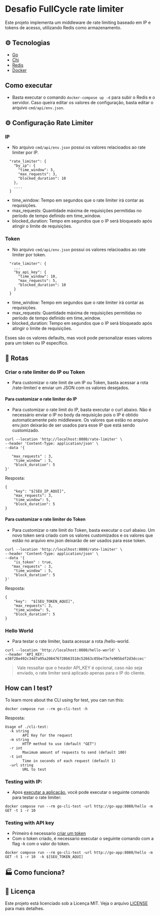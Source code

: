 # Desafio FullCycle rate limiter

Este projeto implementa um middleware de rate limiting baseado em IP e tokens de acesso, utilizando Redis como armazenamento.

## ⚙️ Tecnologias

- [Go](https://go.dev/)
- [Chi](https://go-chi.io/#/)
- [Redis](http://redis.io/insight/)
- [Docker](https://www.docker.com/)

## Como executar
- Basta executar o comando `docker-compose up -d` para subir o Redis e o servidor. Caso queira editar os valores de configuração, basta editar o arquivo `cmd/api/env.json`.


## ⚙️ Configuração Rate Limiter
### IP
- No arquivo `cmd/api/env.json` possui os valores relacioados ao rate limiter por IP.


```
  "rate_limiter": {
    "by_ip": {
      "time_window": 5,
      "max_requests": 3,
      "blocked_duration": 10
    },
    ....
  }
```

- time_window: Tempo em segundos que o rate limiter irá contar as requisições.
- max_requests: Quantidade máxima de requisições permitidas no período de tempo definido em time_window.
- blocked_duration: Tempo em segundos que o IP será bloqueado após atingir o limite de requisições.

### Token
- No arquivo `cmd/api/env.json` possui os valores relacioados ao rate limiter por token.

```
  "rate_limiter": {
    ...
    "by_api_key": {
      "time_window": 10,
      "max_requests": 5,
      "blocked_duration": 10
    }
  }
```

- time_window: Tempo em segundos que o rate limiter irá contar as requisições.
- max_requests: Quantidade máxima de requisições permitidas no período de tempo definido em time_window.
- blocked_duration: Tempo em segundos que o IP será bloqueado após atingir o limite de requisições.


Esses são os valores defaults, mas você pode personalizar esses valores para um token ou IP específico.

## 📝 Rotas

### Criar o rate limiter do IP ou Token
- Para customizar o rate limit de um IP ou Token, basta acessar a rota /rate-limiter/ e enviar um JSON com os valores desejados. 

#### Para customizar o rate limiter do IP
- Para customizar o rate limit do IP, basta executar o curl abaixo. Não é necessário enviar o IP no body da requisição pois o IP é obtido automaticamente pelo middleware.
Os valores que estão no arquivo env.json deixarão de ser usados para esse IP que está sendo customizado.

```
curl --location 'http://localhost:8080/rate-limiter' \
--header 'Content-Type: application/json' \
--data '{
    
   "max_requests" : 3,
    "time_window" : 5,
    "block_duration": 5
}'
```

Resposta:

```
{
    "key": "$[SEU_IP_AQUI]",
    "max_requests": 3,
    "time_window": 5,
    "block_duration": 5
}
```

#### Para customizar o rate limiter do Token
- Para customizar o rate limit do Token, basta executar o curl abaixo. Um novo token será criado com os valores customizados e os valores que estão no arquivo env.json deixarão de ser usados para esse token.

```
curl --location 'http://localhost:8080/rate-limiter' \
--header 'Content-Type: application/json' \
--data '{
    "is_token" : true,
   "max_requests" : 3,
    "time_window" : 5,
    "block_duration": 5
}'
```
Resposta:

```
{
    "key":  "$[SEU_TOKEN_AQUI]",
    "max_requests": 3,
    "time_window": 5,
    "block_duration": 5
}
```

### Hello World
- Para testar o rate limiter, basta acessar a rota /hello-world. 

```
curl --location 'http://localhost:8080/hello-world' \
--header 'API_KEY: e38f28e492c34d7a95a208476720b63510c52663c05be73e7e905bdf2d3dccec'
```
>Vale ressaltar que o header API_KEY é opcional, caso não seja enviado, o rate limiter será aplicado apenas para o IP do cliente.



## How can I test?
To learn more about the CLI using for test, you can run this:

``` docker compose run --rm go-cli-test -h ```

Resposta:

```
Usage of ./cli-test:
  -k string
        API Key for the request
  -m string
        HTTP method to use (default "GET")
  -r int
        Maximum amount of requests to send (default 100)
  -t int
        Time in seconds of each request (default 1)
  -url string
        URL to test
```
### Testing with IP:
- Apos [executar a aplicação](#como-executar), você pode executar o seguinte comando para testar o rate limiter:

```
docker compose run --rm go-cli-test -url http://go-app:8080/hello -m GET -t 1 -r 10
```

### Testing with API key

- Primeiro é necessario [criar um token](#para-customizar-o-rate-limiter-do-token)
- Com o token criado, é necessario executar o seguinte comando com a flag -k com o valor do token.

```
docker compose run --rm go-cli-test -url http://go-app:8080/hello -m GET -t 1 -r 10  -k $[SEU_TOKEN_AQUI]
```

## 🏭 Como funciona?


## 📄 Licença

Este projeto está licenciado sob a Licença MIT. Veja o arquivo [LICENSE](./LICENSE) para mais detalhes.
